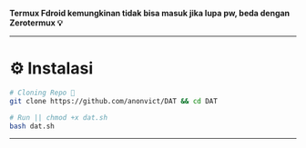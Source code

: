 **Termux Fdroid kemungkinan tidak bisa masuk jika lupa pw, beda dengan Zerotermux 💡**

---
# ⚙️ Instalasi
```bash
# Cloning Repo 🦀
git clone https://github.com/anonvict/DAT && cd DAT

# Run || chmod +x dat.sh
bash dat.sh
```
---
